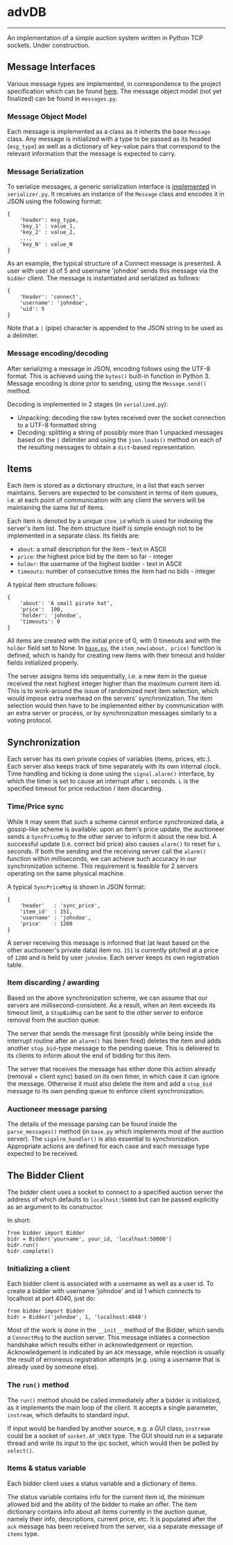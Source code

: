 # advDB
-------

An implementation of a simple auction system written in Python TCP sockets.
Under construction.

## Message Interfaces
Various message types are implemented, in correspondence to the project specification which can be found [here](http://mycourses.ntua.gr/courses/ECE1060/projects/course-project-auction-advanced-data-base-systems-2015.pdf). 
The message object model (not yet finalized) can be found in `messages.py`.

### Message Object Model
Each message is implemented as a class as it inherits the base `Message` class.
Any message is initialized with a type to be passed as its headed (`msg_type`)
as well as a dictionary of key-value pairs that correspond to the relevant
information that the message is expected to carry.

### Message Serialization
To serialize messages, a generic serialization interface is
[implemented](https://github.com/VHarisop/advDB/blob/master/serializer.py#L3) in
`serializer.py`. It receives an instance of the `Message` class and encodes it
in JSON using the following format:

```
{	
	'header': msg_type,
	'key_1' : value_1,
	'key_2' : value_2,
	...,
	'key_N' : value_N
}
```

As an example, the typical structure of a Connect message is presented. A user
with user id of 5 and username 'johndoe' sends this message via the `bidder`
client. The message is instantiated and serialized as follows:

```
{
	'header': 'connect',
	'username': 'johndoe',
	'uid': 5
}
```

Note that a `|` (pipe) character is appended to the JSON string to be used as a
delimiter.

### Message encoding/decoding
After serializing a message in JSON, encoding follows using the UTF-8 format.
This is achieved using the `bytes()` built-in function in Python 3.
Message encoding is done prior to sending, using the `Message.send()` method. 

Decoding is implemented in 2 stages (in `serialized.py`):
- Unpacking: decoding the raw bytes received over the socket connection to
  a UTF-8 formatted string
- Decoding: splitting a string of possibly more than 1 unpacked messages based
  on the `|` delimiter and using the `json.loads()` method on each of the
  resulting messages to obtain a `dict`-based representation.

## Items
Each item is stored as a dictionary structure, in a list that each server
maintains. Servers are expected to be consistent in terms of item queues, i.e. 
at each point of communication with any client the servers will be maintaining
the same list of items. 

Each item is denoted by a unique `item_id` which is used for indexing the
server's item list. The item structure itself is simple enough not to be
implemented in a separate class. Its fields are:
- `about`: a small description for the item - text in ASCII
- `price`: the highest price bid by the item so far - integer
- `holder`: the username of the highest bidder - text in ASCII
- `timeouts`: number of consecutive times the item had no bids - integer

A typical item structure follows:

```
{
	'about': 'A small pirate hat',
	'price':  100,
	'holder': 'johndoe',
	'timeouts': 0
}
```

All items are created with the initial price of 0, with 0 timeouts and with the
`holder` field set to None. In
[`base.py`](https://github.com/VHarisop/advDB/blob/master/base.py), the
`item_new(about, price)` function is defined, which is handy for creating new
items with their timeout and holder fields initialized properly. 

The server assigns items ids sequentially, i.e. a new item in the queue
received the next highest integer higher than the maximum current item id. This
is to work-around the issue of randomized next item selection, which would
impose extra overhead on the servers' synchronization. The item selection would
then have to be implemented either by communication with an extra server or
process, or by synchronization messages similarly to a voting protocol.

## Synchronization
Each server has its own private copies of variables (items, prices, etc.). Each
server also keeps track of time separately with its own internal clock. Time
handling and ticking is done using the `signal.alarm()` interface, by which the
timer is set to cause an interrupt after `L` seconds. `L` is the specified
timeout for price reduction / item discarding.

### Time/Price sync
While it may seem that such a scheme cannot enforce synchronized data, a
gossip-like scheme is available: upon an item's price update, the auctioneer
sends a `SyncPriceMsg` to the other server to inform it about the new bid. A
successful update (i.e. correct bid price) also causes `alarm()` to reset for
`L` seconds. If both the sending and the receiving server call the `alarm()`
function within milliseconds, we can achieve such accuracy in our
synchronization scheme. This requirement is feasible for 2 servers operating on
the same physical machine. 

A typical `SyncPriceMsg` is shown in JSON format:

```
{
    'header'   : 'sync_price',
    'item_id'  : 151,
    'username' : 'johndoe',
    'price'    : 1200
}
```

A server receiving this message is informed that (at least based on the other
auctioneer's private data) item no. `151` is currently pitched at a price of
`1200` and is held by user `johndoe`. 
Each server keeps its own registration table. 

### Item discarding / awarding
Based on the above synchronization scheme, we can assume that our servers are
millisecond-consistent. As a result, when an item exceeds its timeout limit, a
`StopBidMsg` can be sent to the other server to enforce removal from the
auction queue. 

The server that sends the message first (possibly while being inside the
interrupt routine after an `alarm()` has been fired) deletes the item and adds
another `stop_bid`-type message to the pending queue. This is delivered to its
clients to inform about the end of bidding for this item. 

The server that receives the message has either done this action already
(removal + client sync) based on its own timer, in which case it can ignore the
message. Otherwise it must also delete the item and add a `stop_bid` message to
its own pending queue to enforce client synchronization.

### Auctioneer message parsing
The details of the message parsing can be found inside the `parse_messages()`
method (in `base.py` which implements most of the auction server). The
`sigalrm_handler()` is also essential to synchronization. Appropriate actions
are defined for each case and each message type expected to be received. 

## The Bidder Client
The bidder client uses a socket to connect to a specified auction server the
address of which defaults to `localhost:50000` but can be passed explicitly as
an argument to its constructor. 

In short:
```
from bidder import Bidder
bidr = Bidder('yourname', your_id, 'localhost:50000')
bidr.run()
bidr.complete()
```

### Initializing a client
Each bidder client is associated with a username as well as a user id. To
create a bidder with username 'johndoe' and id 1 which connects to localhost at
port 4040, just do:

```
from bidder import Bidder
bidr = Bidder('johndoe', 1, 'localhost:4040')
```

Most of the work is done in the `__init__` method of the Bidder, which sends a
`ConnectMsg` to the auction server. This message initiates a connection
handshake which results either in acknowledgement or rejection. Acknowledgement
is indicated by an `ACK` message, while rejection is usually the result of
erroneous registration attempts (e.g. using a username that is already used by
someone else). 


### The `run()` method
The `run()` method should be called immediately after a bidder is initialized,
as it implements the main loop of the client. It accepts a single parameter,
`instream`, which defaults to standard input.

If input would be handled by another source, e.g. a GUI class, `instream` could
be a socket of `socket.AF_UNIX` type. The GUI should run in a separate thread
and write its input to the ipc socket, which would then be polled by
`select()`. 

### Items & status variable
Each bidder client uses a status variable and a dictionary of items. 

The status variable contains info for the current item id, the minimum allowed bid and the ability of the bidder to make an offer. 
The item dictionary contains info about all items currently in the auction
queue, namely their info, descriptions, current price, etc. It is populated
after the `ack` message has been received from the server, via a separate
message of `items` type. 


